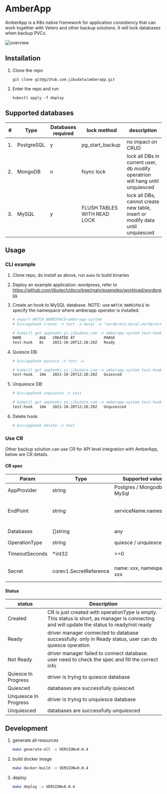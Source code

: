 # AmberApp

AmberApp is a K8s native framework for application consistency that can work together with Velero and other backup solutions. It will lock databases when backup PVCs.

![overview](https://gitee.com/jibutech/tech-docs/raw/master/images/amberapp-architecture.png)

## Installation

1. Clone the repo

   `git clone git@github.com:jibudata/amberapp.git`

2. Enter the repo and run

   `kubectl apply -f deploy`

## Supported databases

| #   | Type       | Databases required | lock method                 | description                                                                   |
| --- | ---------- | ------------------ | --------------------------- | ----------------------------------------------------------------------------- |
| 1.  | PostgreSQL | y                  | pg_start_backup             | no impact on CRUD                                                             |
| 2.  | MongoDB    | n                  | fsync lock                  | lock all DBs in current user, db modify operatrion will hang until unquiesced |
| 3.  | MySQL      | y                  | FLUSH TABLES WITH READ LOCK | lock all DBs, cannot create new table, insert or modify data until unquiesced |

## Usage

### CLI example

1. Clone repo, do install as above, run `make` to build binaries
2. Deploy an example application: wordpress, refer to <https://github.com/jibutech/docs/tree/main/examples/workload/wordpress>
3. Create an hook to MySQL database. NOTE: use `WATCH_NAMESPACE` to specify the namespace where amberapp operator is installed.

   ```bash
   # export WATCH_NAMESPACE=amberapp-system
   # bin/apphook create -n test -a mysql -e "wordpress-mysql.wordpress" -u root -p passw0rd --databases mysql

   # kubectl get apphooks.ys.jibudata.com -n amberapp-system test-hook
   NAME        AGE   CREATED AT             PHASE
   test-hook   8s    2021-10-20T12:26:28Z   Ready
   ```

4. Quiesce DB:

   ```bash
   # bin/apphook quiesce -n test -w

   # kubectl get apphooks.ys.jibudata.com -n amberapp-system test-hook
   test-hook   18m   2021-10-20T12:26:28Z   Quiesced
   ```

5. Unquiesce DB:

   ```bash
   # bin/apphook unquiesce -n test

   # kubectl get apphooks.ys.jibudata.com -n amberapp-system test-hook
   test-hook   18m   2021-10-20T12:26:28Z   Unquiesced
   ```

6. Delete hook:

   ```bash
   # bin/apphook delete -n test
   ```

### Use CR

Other backup solution can use CR for API level integration with AmberApp, below are CR details.

#### CR spec

| Param          | Type                   | Supported values           | Description                                |
| -------------- | ---------------------- | -------------------------- | ------------------------------------------ |
| AppProvider    | string                 | Postgres / Mongodb / MySql | DB type                                    |
| EndPoint       | string                 | serviceName.namespace      | Endpoint to connect the applicatio service |
| Databases      | []string               | any                        | database name array                        |
| OperationType  | string                 | quiesce / unquiesce        |                                            |
| TimeoutSeconds | \*int32                | >=0                        | timeout of operation                       |
| Secret         | corev1.SecretReference | name: xxx, namespace: xxx  | Secret to access the database              |

#### Status

| status                | Description                                                                                                                                  |
| --------------------- | -------------------------------------------------------------------------------------------------------------------------------------------- |
| Created               | CR is just created with operationType is empty. This status is short, as manager is connecting and will update the status to ready/not ready |
| Ready                 | driver manager connected to database successfully. only in Ready status, user can do quiesce operation                                       |
| Not Ready             | driver manager failed to connect database. user need to check the spec and fill the correct info                                             |
| Quiesce In Progress   | driver is trying to quiesce database                                                                                                         |
| Quiesced              | databases are successfully quiesced                                                                                                          |
| Unquiesce In Progress | driver is trying to unquiesce database                                                                                                       |
| Unquiesced            | databases are successfully unquiesced                                                                                                        |

## Development

1. generate all resources

   ```bash
   make generate-all -e VERSION=0.0.4
   ```

2. build docker image

   ```bash
   make docker-build -e VERSION=0.0.4
   ```

3. deploy

   ```bash
   make deploy -e VERSION=0.0.4
   ```
